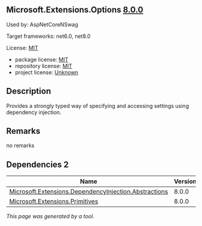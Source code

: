 Microsoft.Extensions.Options [8.0.0](https://www.nuget.org/packages/Microsoft.Extensions.Options/8.0.0)
--------------------

Used by: AspNetCoreNSwag

Target frameworks: net6.0, net8.0

License: [MIT](../../../../licenses/mit) 

- package license: [MIT](https://licenses.nuget.org/MIT) 
- repository license: [MIT](https://github.com/dotnet/runtime) 
- project license: [Unknown](https://dot.net/) 

Description
-----------
Provides a strongly typed way of specifying and accessing settings using dependency injection.

Remarks
-----------
no remarks


Dependencies 2
-----------

|Name|Version|
|----------|:----|
|[Microsoft.Extensions.DependencyInjection.Abstractions](../../../../packages/nuget.org/microsoft.extensions.dependencyinjection.abstractions/8.0.0)|8.0.0|
|[Microsoft.Extensions.Primitives](../../../../packages/nuget.org/microsoft.extensions.primitives/8.0.0)|8.0.0|

*This page was generated by a tool.*
